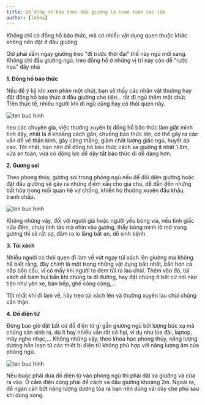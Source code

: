 ```yaml
---
title: Để đồng hồ báo thức đầu giường là hoàn toàn sai lầm
author: [lekha]
---
```


Không chỉ có đồng hồ báo thức, mà có nhiều vật dụng quen thuộc khác không nên đặt ở đầu giường.

Giờ phải sắm ngay giường treo "đi trước thời đại" thế này ngủ mới sang. Không chỉ đầu giường ngủ, treo đồng hồ ở những vị trí này còn dễ "rước họa" đầy nhà

**1. Đồng hồ báo thức**

Nếu để ý kỹ khi xem phim một chút, bạn sẽ thấy các nhân vật thường hay đặt đồng hồ báo thức ở đầu giường cho tiện... tắt đi ngủ thêm một chút. Trên thực tế, nhiều người khi đi ngủ cũng hay có thói quen này. 

![ten buc hinh](https://eva-img.24hstatic.com/upload/2-2017/images/2017-05-05/de-dong-ho-bao-thuc-dau-giuong-la-hoan-toan-sai-lam-day-la-ly-do-nhung-do-vat-cho-dai-de-dau-giuong-ngu-1-1493981021-width500height332.jpg "ten buc hinh")

heo các chuyên gia, việc thường xuyên bị đồng hồ báo thức làm giật mình tỉnh dậy, nhất là ở khoảng cách gần, chuông báo thức lớn, có thể gây ra các vấn đề về thần kinh, gây căng thẳng, giảm chất lượng giấc ngủ, huyết áp cao. Tốt nhất, bạn nên để đồng hồ báo thức cách xa giường ít nhất 1.8m, vừa an toàn, vừa có động lực để dậy tắt báo thức đi dễ dàng hơn.

**2. Gương soi**

Theo phong thủy, gương soi trong phòng ngủ nếu để đối diện giường hoặc đặt đầu giường sẽ gây ra những điềm xấu cho gia chủ, dễ dẫn đến những bất hòa trong mối quan hệ vợ chồng, khiến họ thường xuyên đấu khẩu, tranh chấp.

![ten buc hinh](https://eva-img.24hstatic.com/upload/2-2017/images/2017-05-05/de-dong-ho-bao-thuc-dau-giuong-la-hoan-toan-sai-lam-day-la-ly-do-20150113090705868-1493981021-width1181height886.jpg "ten buc hinh")


Không những vậy, đối với người già hoặc người yếu bóng vía, nếu tỉnh giấc nửa đêm, chưa tỉnh táo mà nhìn vào gương, thấy bóng mình lờ mờ trong gương thì sẽ rất sợ, đâm ra lo lắng bất an, dễ sinh bệnh.

**3. Túi xách**

Nhiều người có thói quen đi làm về vứt ngay túi xách lên giường mà không hề biết rằng, đây chính là một trong những vật dụng bẩn nhất, bẩn hơn cả nắp bồn cầu, vì có mấy khi người ta đem túi ra lau chùi. Thêm vào đó, túi xách dễ bám bụi bẩn khi chúng ta đi đường, hay đặt chúng ở bất cứ nơi nào tiện như yên xe, bàn bếp, ghế công cộng,...

Tốt nhất khi đi làm về, hãy treo túi xách lên và thường xuyên lau chùi chúng cẩn thận.

**4. Đồ điện tử**

Đừng bao giờ đặt bất cứ đồ điện tử gì gần giường ngủ bởi lượng bức xạ mà chúng sản sinh ra, dù ít hay nhiều vẫn rất có hại, ví dụ như loa đài, laptop, máy nghe nhạc,... Không những vậy, theo khoa học phong thủy, năng lượng dương hỗn loạn từ các thiết bị điện tử không phù hợp với năng lượng âm của phòng ngủ.

![ten buc hinh](https://eva-img.24hstatic.com/upload/2-2017/images/2017-05-05/de-dong-ho-bao-thuc-dau-giuong-la-hoan-toan-sai-lam-day-la-ly-do-d---e24-1493997807-width500height333.jpg "ten buc hinh")

Nếu buộc phải đưa đồ điện tử vào phòng ngủ thì phải đặt xa giường và cửa ra vào. Ổ cắm điện cũng phải để cách xa đầu giường khoảng 2m. Ngoài ra, để ngăn cản bớt năng lượng dương tỏa ra bạn nên dùng vải dày che phủ sau khi dùng xong.